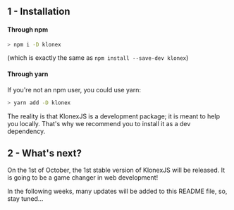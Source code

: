 ## 1 - Installation

#### Through npm

```bash
> npm i -D klonex
```

(which is exactly the same as `npm install --save-dev klonex`)

#### Through yarn

If you're not an npm user, you could use yarn:

```bash
> yarn add -D klonex
```

The reality is that KlonexJS is a development package; it is meant to help you locally.
That's why we recommend you to install it as a dev dependency.

## 2 - What's next?

On the 1st of October, the 1st stable version of KlonexJS will
be released. It is going to be a game changer in web
development!

In the following weeks, many updates will be added to this
README file, so, stay tuned...

